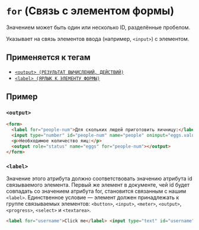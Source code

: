 # `for` (Связь с элементом формы)

Значением может быть один или несколько ID, разделённые пробелом.

Указывает на связь элементов ввода (например, `<input>`) с элементом.

## Применяется к тегам

- [`<output> (РЕЗУЛЬТАТ ВЫЧИСЛЕНИЙ, ДЕЙСТВИЙ)`](<../TAGS UI/output.md>)
- [`<label> (ЯРЛЫК К ЭЛЕМЕНТУ ФОРМЫ)`](<../TAGS FORM/label.md>)

## Пример

### `<output>`

```html
<form>
  <label for="people-num">Для скольких людей приготовить яичницу:</label>
  <input type="number" id="people-num" name="people" oninput="eggs.value = (parseInt(people.value) * 2)" />
  <p>Необходимое количество яиц:</p>
  <output role="status" name="eggs" for="people-num"></output>
</form>
```

### `<label>`

Значение этого атрибута должно соответствовать значению атрибута id связываемого элемента. Первый же элемент в документе, чей id будет совпадать со значением атрибута for, становится связанным с нашим `<label>`. Единственное условие — элемент должен принадлежать к группе связываемых элементов: `<button>`, `<input>`, `<meter>`, `<output>`, `<progress>`, `<select>` и `<textarea>`.

```html
<label for="username">Click me</label> <input type="text" id="username" />
```
